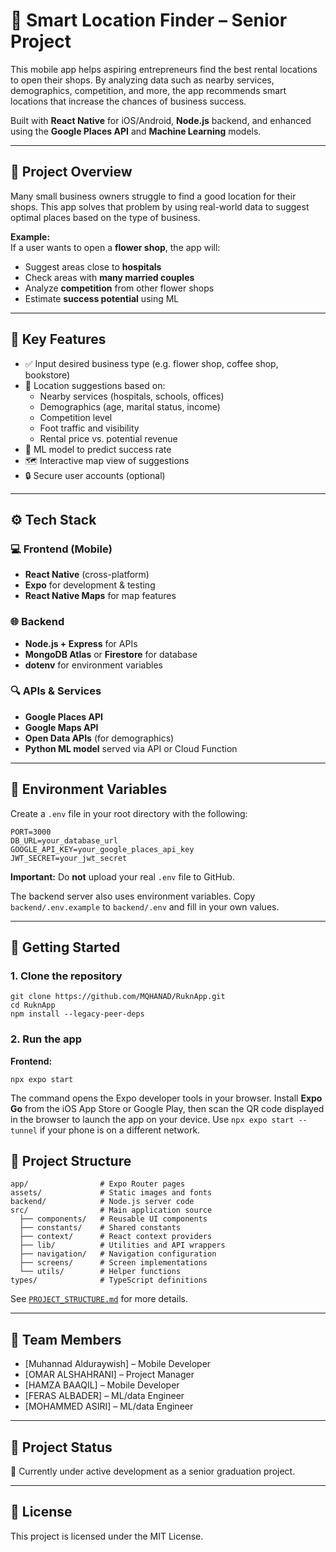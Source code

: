 # 📍 Smart Location Finder – Senior Project

This mobile app helps aspiring entrepreneurs find the best rental locations to open their shops. By analyzing data such as nearby services, demographics, competition, and more, the app recommends smart locations that increase the chances of business success.

Built with **React Native** for iOS/Android, **Node.js** backend, and enhanced using the **Google Places API** and **Machine Learning** models.

---

## 🧠 Project Overview

Many small business owners struggle to find a good location for their shops. This app solves that problem by using real-world data to suggest optimal places based on the type of business.

**Example:**  
If a user wants to open a **flower shop**, the app will:
- Suggest areas close to **hospitals**
- Check areas with **many married couples**
- Analyze **competition** from other flower shops
- Estimate **success potential** using ML

---

## 🌟 Key Features

- ✅ Input desired business type (e.g. flower shop, coffee shop, bookstore)
- 📍 Location suggestions based on:
  - Nearby services (hospitals, schools, offices)
  - Demographics (age, marital status, income)
  - Competition level
  - Foot traffic and visibility
  - Rental price vs. potential revenue
- 🧠 ML model to predict success rate
- 🗺️ Interactive map view of suggestions
- 🔒 Secure user accounts (optional)

---

## ⚙️ Tech Stack

### 💻 Frontend (Mobile)
- **React Native** (cross-platform)
- **Expo** for development & testing
- **React Native Maps** for map features

### 🌐 Backend
- **Node.js + Express** for APIs
- **MongoDB Atlas** or **Firestore** for database
- **dotenv** for environment variables

### 🔍 APIs & Services
- **Google Places API**
- **Google Maps API**
- **Open Data APIs** (for demographics)
- **Python ML model** served via API or Cloud Function

---

## 🔐 Environment Variables

Create a `.env` file in your root directory with the following:

    PORT=3000
    DB_URL=your_database_url
    GOOGLE_API_KEY=your_google_places_api_key
    JWT_SECRET=your_jwt_secret

**Important:** Do **not** upload your real `.env` file to GitHub.

The backend server also uses environment variables. Copy `backend/.env.example`
to `backend/.env` and fill in your own values.

---

## 🚀 Getting Started

### 1. Clone the repository

    git clone https://github.com/MQHANAD/RuknApp.git
    cd RuknApp
    npm install --legacy-peer-deps

### 2. Run the app

**Frontend:**

    npx expo start

The command opens the Expo developer tools in your browser. Install **Expo Go**
from the iOS App Store or Google Play, then scan the QR code displayed in the
browser to launch the app on your device. Use `npx expo start --tunnel` if your
phone is on a different network.

## 📂 Project Structure

```
app/                # Expo Router pages
assets/             # Static images and fonts
backend/            # Node.js server code
src/                # Main application source
  ├── components/   # Reusable UI components
  ├── constants/    # Shared constants
  ├── context/      # React context providers
  ├── lib/          # Utilities and API wrappers
  ├── navigation/   # Navigation configuration
  ├── screens/      # Screen implementations
  └── utils/        # Helper functions
types/              # TypeScript definitions
```

See [`PROJECT_STRUCTURE.md`](PROJECT_STRUCTURE.md) for more details.

---

## 👥 Team Members

- [Muhannad Alduraywish] – Mobile Developer
- [OMAR ALSHAHRANI] – Project Manager
- [HAMZA BAAQIL] – Mobile Developer
- [FERAS ALBADER] – ML/data Engineer
- [MOHAMMED ASIRI] – ML/data Engineer

---

## 📌 Project Status

📱 Currently under active development as a senior graduation project.

---

## 📄 License

This project is licensed under the MIT License.
